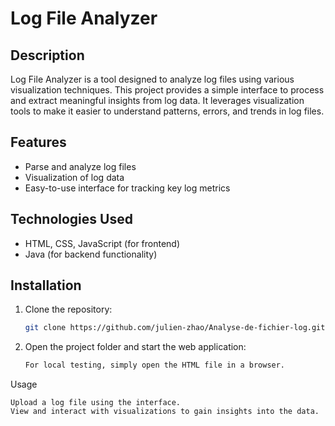 # Log File Analyzer

## Description

Log File Analyzer is a tool designed to analyze log files using various visualization techniques. This project provides a simple interface to process and extract meaningful insights from log data. It leverages visualization tools to make it easier to understand patterns, errors, and trends in log files.

## Features

- Parse and analyze log files
- Visualization of log data
- Easy-to-use interface for tracking key log metrics

## Technologies Used

- HTML, CSS, JavaScript (for frontend)
- Java (for backend functionality)

## Installation

1. Clone the repository:
   ```bash
   git clone https://github.com/julien-zhao/Analyse-de-fichier-log.git
2. Open the project folder and start the web application:
   ```bash
   For local testing, simply open the HTML file in a browser.
   
Usage

    Upload a log file using the interface.
    View and interact with visualizations to gain insights into the data.
